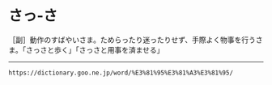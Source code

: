 # さっ‐さ

［副］動作のすばやいさま。ためらったり迷ったりせず、手際よく物事を行うさま。「さっさと歩く」「さっさと用事を済ませる」

---
`https://dictionary.goo.ne.jp/word/%E3%81%95%E3%81%A3%E3%81%95/`